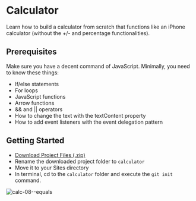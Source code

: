 # Calculator

Learn how to build a calculator from scratch that functions like an iPhone calculator (without the +/- and percentage functionalities).

## Prerequisites
Make sure you have a decent command of JavaScript. Minimally, you need to know these things:

- If/else statements
- For loops
- JavaScript functions
- Arrow functions
- && and || operators
- How to change the text with the textContent property
- How to add event listeners with the event delegation pattern

## Getting Started

- [Download Project Files (.zip)](https://github.com/upstreamcoding/orbit-javascript-1-calculator/archive/master.zip)
- Rename the downloaded project folder to `calculator`
- Move it to your Sites directory
- In terminal, cd to the `calculator` folder and execute the `git init` command.

![calc-08--equals](https://images.ctfassets.net/9hz4b3jt97jd/6I54xb8IztJqyuAvPe74Ar/3753bcbdaadf04927b662b0b373b0f4a/calc-08--equals.gif)
